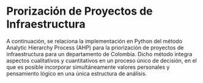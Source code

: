 # Prorización de Proyectos de Infraestructura

A continuación, se relaciona la implementación en Python del método Analytic Hierarchy Process (AHP) para la priorización de proyectos de infraestructura para un departamento de Colombia. Dicho método integra aspectos cualitativos y cuantitativos en un proceso único de decisión, en el que es posible incorporar simultáneamente valores personales y pensamiento lógico en una única estructura de análisis.
